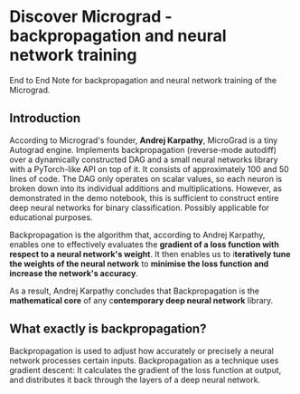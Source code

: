 # Discover Micrograd - backpropagation and neural network training

End to End Note for backpropagation and neural network training of the Micrograd.

## Introduction

According to Micrograd's founder, **Andrej Karpathy**, MicroGrad is a tiny Autograd engine. Implements backpropagation (reverse-mode autodiff) over a dynamically constructed DAG and a small neural networks library with a PyTorch-like API on top of it. It consists of approximately 100 and 50 lines of code. The DAG only operates on scalar values, so each neuron is broken down into its individual additions and multiplications. However, as demonstrated in the demo notebook, this is sufficient to construct entire deep neural networks for binary classification. Possibly applicable for educational purposes.



Backpropagation is the algorithm that, according to Andrej Karpathy, enables one to effectively evaluates the **gradient of a loss function with respect to a neural network's weight**. It then enables us to i**teratively tune the weights of the neural network** to **minimise the loss function and increase the network's accuracy**.

As a result, Andrej Karpathy concludes that Backpropagation is the **mathematical core** of any c**ontemporary deep neural network** library.


## What exactly is backpropagation?

Backpropagation is used to adjust how accurately or precisely a neural network processes certain inputs. Backpropagation as a technique uses gradient descent: It calculates the gradient of the loss function at output, and distributes it back through the layers of a deep neural network.

